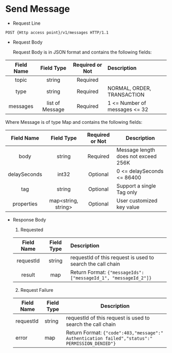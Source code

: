 # Send Message

- Request Line

```http
POST {Http access point}/v1/messages HTTP/1.1
```

- Request Body

  Request Body is in JSON format and contains the following fields:

| Field Name   | Field Type | Required or Not   | Description       |
| :------: | :-------------: | :------: | :------------------------- |
|  topic   |     string      | Required |                            |
|   type   |     string      | Required | NORMAL, ORDER, TRANSACTION |
| messages | list of Message | Required | 1 <= Number of messages <= 32        |

  Where Message is of type Map and contains the following fields:

| Field Name   | Field Type | Required or Not | Description       |
| :----------: | :-----------------: | :------: | -------------------------- |
|     body     |       string        | Required | Message length does not exceed 256K         |
| delaySeconds |        int32        | Optional | 0 <= delaySeconds <= 86400 |
|     tag      |       string        | Optional | Support a single Tag only                |
|  properties  | map<string, string> | Optional | User customized key value      |

- Response Body

  1. Requested

  |  Field Name   | Field Type | Description                                                |
  | :-------: | :------: | :---------------------------------------------------------- |
  | requestId |  string  | requestId of this request is used to search the call chain     |
  |  result   |   map    | Return Format: `{"messageIds": ["messageId_1", "messageId_2"]}` |

  2. Request Failure

  | Field Name   | Field Type | Description                                                |
  | --------- | -------- | ------------------------------------------------------------ |
  | requestId | string  | requestId of this request is used to search the call chain         |
  |  error   |   map    | Return Format: `{"code":403,"message":" Authentication failed","status":" PERMISSION_DENIED"}` |
